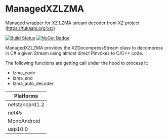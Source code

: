 # ManagedXZLZMA
Managed wrapper for XZ LZMA stream decoder from XZ project (https://tukaani.org/xz/)

[![Build Status](https://jacanovsts.visualstudio.com/ManagedXZLZMA/_apis/build/status/jacano.ManagedXZLZMA)](https://jacanovsts.visualstudio.com/ManagedXZLZMA/_build/latest?definitionId=2)
[![NuGet Badge](https://buildstats.info/nuget/ManagedXZLZMA)](https://www.nuget.org/packages/ManagedXZLZMA/)

ManagedXZLZMA provides the XZDecompressStream class to decompress in C# a given Stream using almost direct Pinvokes to C/C++ code.

The following functions are getting call under the hood to process it:
* lzma_code
* lzma_end
* lzma_auto_decoder

| Platforms      |
| ------------   |
| netstandard1.2 |
| net45          |
| MonoAndroid    |
| uap10.0        |
